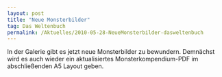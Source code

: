 ```yaml
---
layout: post
title: "Neue Monsterbilder"
tag: Das Weltenbuch
permalink: /Aktuelles/2010-05-28-NeueMonsterbilder-dasweltenbuch
---
```


In der Galerie gibt es jetzt neue Monsterbilder zu bewundern. Demnächst wird es auch wieder ein aktualisiertes Monsterkompendium-PDF im abschließenden A5 Layout geben.


